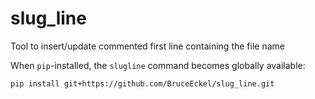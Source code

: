 # slug_line
Tool to insert/update commented first line containing the file name

When `pip`-installed, the `slugline` command becomes globally available:
```text
pip install git+https://github.com/BruceEckel/slug_line.git
```
